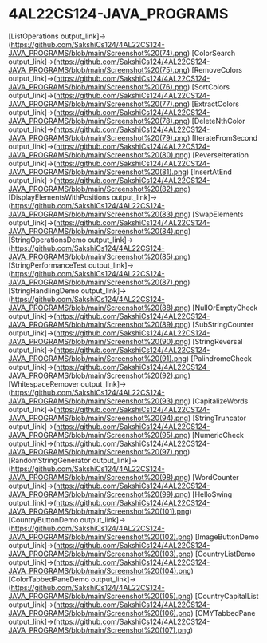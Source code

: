 # 4AL22CS124-JAVA_PROGRAMS
[ListOperations output_link]->(https://github.com/SakshiCs124/4AL22CS124-JAVA_PROGRAMS/blob/main/Screenshot%20(74).png)
[ColorSearch output_link]->(https://github.com/SakshiCs124/4AL22CS124-JAVA_PROGRAMS/blob/main/Screenshot%20(75).png)
[RemoveColors output_link]->(https://github.com/SakshiCs124/4AL22CS124-JAVA_PROGRAMS/blob/main/Screenshot%20(76).png)
[SortColors output_link]->(https://github.com/SakshiCs124/4AL22CS124-JAVA_PROGRAMS/blob/main/Screenshot%20(77).png)
[ExtractColors output_link]->(https://github.com/SakshiCs124/4AL22CS124-JAVA_PROGRAMS/blob/main/Screenshot%20(78).png)
[DeleteNthColor output_link]->(https://github.com/SakshiCs124/4AL22CS124-JAVA_PROGRAMS/blob/main/Screenshot%20(79).png)
[IterateFromSecond output_link]->(https://github.com/SakshiCs124/4AL22CS124-JAVA_PROGRAMS/blob/main/Screenshot%20(80).png)
[ReverseIteration output_link]->(https://github.com/SakshiCs124/4AL22CS124-JAVA_PROGRAMS/blob/main/Screenshot%20(81).png)
[InsertAtEnd output_link]->(https://github.com/SakshiCs124/4AL22CS124-JAVA_PROGRAMS/blob/main/Screenshot%20(82).png)
[DisplayElementsWithPositions output_link]->(https://github.com/SakshiCs124/4AL22CS124-JAVA_PROGRAMS/blob/main/Screenshot%20(83).png)
[SwapElements output_link]->(https://github.com/SakshiCs124/4AL22CS124-JAVA_PROGRAMS/blob/main/Screenshot%20(84).png)
[StringOperationsDemo output_link]->(https://github.com/SakshiCs124/4AL22CS124-JAVA_PROGRAMS/blob/main/Screenshot%20(85).png)
[StringPerformanceTest output_link]->(https://github.com/SakshiCs124/4AL22CS124-JAVA_PROGRAMS/blob/main/Screenshot%20(87).png)
[StringHandlingDemo output_link]->(https://github.com/SakshiCs124/4AL22CS124-JAVA_PROGRAMS/blob/main/Screenshot%20(88).png)
[NullOrEmptyCheck output_link]->(https://github.com/SakshiCs124/4AL22CS124-JAVA_PROGRAMS/blob/main/Screenshot%20(89).png)
[SubStringCounter output_link]->(https://github.com/SakshiCs124/4AL22CS124-JAVA_PROGRAMS/blob/main/Screenshot%20(90).png)
[StringReversal output_link]->(https://github.com/SakshiCs124/4AL22CS124-JAVA_PROGRAMS/blob/main/Screenshot%20(91).png)
[PalindromeCheck output_link]->(https://github.com/SakshiCs124/4AL22CS124-JAVA_PROGRAMS/blob/main/Screenshot%20(92).png)
[WhitespaceRemover output_link]->(https://github.com/SakshiCs124/4AL22CS124-JAVA_PROGRAMS/blob/main/Screenshot%20(93).png)
[CapitalizeWords output_link]->(https://github.com/SakshiCs124/4AL22CS124-JAVA_PROGRAMS/blob/main/Screenshot%20(94).png)
[StringTruncator output_link]->(https://github.com/SakshiCs124/4AL22CS124-JAVA_PROGRAMS/blob/main/Screenshot%20(95).png)
[NumericCheck output_link]->(https://github.com/SakshiCs124/4AL22CS124-JAVA_PROGRAMS/blob/main/Screenshot%20(97).png)
[RandomStringGenerator output_link]->(https://github.com/SakshiCs124/4AL22CS124-JAVA_PROGRAMS/blob/main/Screenshot%20(98).png)
[WordCounter output_link]->(https://github.com/SakshiCs124/4AL22CS124-JAVA_PROGRAMS/blob/main/Screenshot%20(99).png)
[HelloSwing output_link]->(https://github.com/SakshiCs124/4AL22CS124-JAVA_PROGRAMS/blob/main/Screenshot%20(101).png)
[CountryButtonDemo output_link]->(https://github.com/SakshiCs124/4AL22CS124-JAVA_PROGRAMS/blob/main/Screenshot%20(102).png)
[ImageButtonDemo output_link]->(https://github.com/SakshiCs124/4AL22CS124-JAVA_PROGRAMS/blob/main/Screenshot%20(103).png)
[CountryListDemo output_link]->(https://github.com/SakshiCs124/4AL22CS124-JAVA_PROGRAMS/blob/main/Screenshot%20(104).png)
[ColorTabbedPaneDemo output_link]->(https://github.com/SakshiCs124/4AL22CS124-JAVA_PROGRAMS/blob/main/Screenshot%20(105).png)
[CountryCapitalList output_link]->(https://github.com/SakshiCs124/4AL22CS124-JAVA_PROGRAMS/blob/main/Screenshot%20(106).png)
[CMYTabbedPane output_link]->(https://github.com/SakshiCs124/4AL22CS124-JAVA_PROGRAMS/blob/main/Screenshot%20(107).png)



